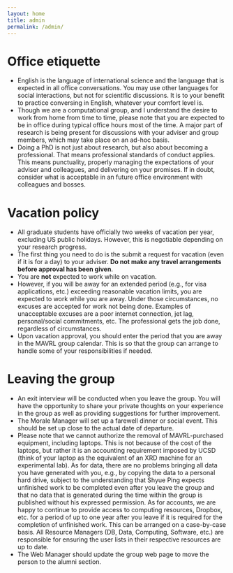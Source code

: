 ```yaml
---
layout: home
title: admin
permalink: /admin/
---
```


# Office etiquette

* English is the language of international science and the language that is expected in all office conversations. You may use other languages for social interactions, but not for scientific discussions. It is to your benefit to practice conversing in English, whatever your comfort level is.
* Though we are a computational group, and I understand the desire to work from home from time to time, please note that you are expected to be in office during typical office hours most of the time. A major part of research is being present for discussions with your adviser and group members, which may take place on an ad-hoc basis.
* Doing a PhD is not just about research, but also about becoming a professional. That means professional standards of conduct applies. This means punctuality, properly managing the expectations of your adviser and colleagues, and delivering on your promises. If in doubt, consider what is acceptable in an future office environment with colleagues and bosses.

# Vacation policy

* All graduate students have officially two weeks of vacation per year, excluding US public holidays. However, this is negotiable depending on your research progress.
* The first thing you need to do is the submit a request for vacation (even if it is for a day) to your adviser. **Do not make any travel arrangements before approval has been given**.
* You are **not** expected to work while on vacation.
* However, if you will be away for an extended period (e.g., for visa applications, etc.) exceeding reasonable vacation limits, you are expected to work while you are away. Under those circumstances, no excuses are accepted for work not being done. Examples of unacceptable excuses are a poor internet connection, jet lag, personal/social commitments, etc. The professional gets the job done, regardless of circumstances.
* Upon vacation approval, you should enter the period that you are away in the MAVRL group calendar. This is so that the group can arrange to handle some of your responsibilities if needed.

# Leaving the group

* An exit interview will be conducted when you leave the group. You will have the opportunity to share your private thoughts on your experience in the group as well as providing suggestions for further improvement.
* The Morale Manager will set up a farewell dinner or social event. This should be set up close to the actual date of departure.
* Please note that we cannot authorize the removal of MAVRL-purchased equipment, including laptops. This is not because of the cost of the laptops, but rather it is an accounting requirement imposed by UCSD (think of your laptop as the equivalent of an XRD machine for an experimental lab). As for data, there are no problems bringing all data you have generated with you, e.g., by copying the data to a personal hard drive, subject to the understanding that Shyue Ping expects unfinished work to be completed even after you leave the group and that no data that is generated during the time within the group is published without his expressed permission. As for accounts, we are happy to continue to provide access to computing resources, Dropbox, etc. for a period of up to one year after you leave if it is required for the completion of unfinished work. This can be arranged on a case-by-case basis. All Resource Managers (DB, Data, Computing, Software, etc.) are responsible for ensuring the user lists in their respective resources are up to date.
* The Web Manager should update the group web page to move the person to the alumni section.
